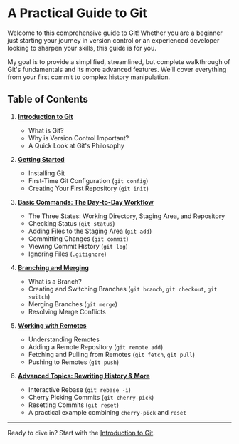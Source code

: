 # A Practical Guide to Git

Welcome to this comprehensive guide to Git! Whether you are a beginner just starting your journey in version control or an experienced developer looking to sharpen your skills, this guide is for you.

My goal is to provide a simplified, streamlined, but complete walkthrough of Git's fundamentals and its more advanced features. We'll cover everything from your first commit to complex history manipulation.

## Table of Contents

1.  [**Introduction to Git**](./introduction.md)
    *   What is Git?
    *   Why is Version Control Important?
    *   A Quick Look at Git's Philosophy

2.  [**Getting Started**](./getting-started.md)
    *   Installing Git
    *   First-Time Git Configuration (`git config`)
    *   Creating Your First Repository (`git init`)

3.  [**Basic Commands: The Day-to-Day Workflow**](./basic-commands.md)
    *   The Three States: Working Directory, Staging Area, and Repository
    *   Checking Status (`git status`)
    *   Adding Files to the Staging Area (`git add`)
    *   Committing Changes (`git commit`)
    *   Viewing Commit History (`git log`)
    *   Ignoring Files (`.gitignore`)

4.  [**Branching and Merging**](./branching-and-merging.md)
    *   What is a Branch?
    *   Creating and Switching Branches (`git branch`, `git checkout`, `git switch`)
    *   Merging Branches (`git merge`)
    *   Resolving Merge Conflicts

5.  [**Working with Remotes**](./working-with-remotes.md)
    *   Understanding Remotes
    *   Adding a Remote Repository (`git remote add`)
    *   Fetching and Pulling from Remotes (`git fetch`, `git pull`)
    *   Pushing to Remotes (`git push`)

6.  [**Advanced Topics: Rewriting History & More**](./advanced-topics.md)
    *   Interactive Rebase (`git rebase -i`)
    *   Cherry Picking Commits (`git cherry-pick`)
    *   Resetting Commits (`git reset`)
    *   A practical example combining `cherry-pick` and `reset`

---

Ready to dive in? Start with the [Introduction to Git](./introduction.md).